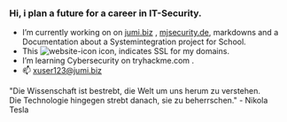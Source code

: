 ### Hi, i plan a future for a career in IT-Security.   
- I’m currently working on  on [jumi.biz](https://jumi.biz) , [mjsecurity.de](https://mjsecurity.de), markdowns and a Documentation about a Systemintegration project for School.
- This ![website-icon](https://jumi.biz/assets/img/ico/jumi.ico) icon, indicates SSL for my domains.
- I’m learning Cybersecurity on tryhackme.com .
- 📫 xuser123@jumi.biz

"Die Wissenschaft ist bestrebt, die Welt um uns herum zu verstehen.<br>
Die Technologie hingegen strebt danach, sie zu beherrschen." - Nikola Tesla
